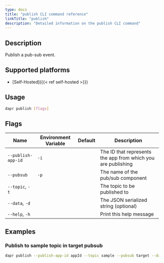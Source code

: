 ```yaml
---
type: docs
title: "publish CLI command reference"
linkTitle: "publish"
description: "Detailed information on the publish CLI command"
---
```


## Description

Publish a pub-sub event.

## Supported platforms

- [Self-Hosted]({{< ref self-hosted >}})

## Usage

```bash
dapr publish [flags]
```

## Flags

| Name | Environment Variable | Default | Description
| --- | --- | --- | --- |
| `--publish-app-id` | `-i`| | The ID that represents the app from which you are publishing
| `--pubsub` | `-p` | | The name of the pub/sub component
| `--topic`, `-t` | | | The topic to be published to |
| `--data`, `-d` | | | The JSON serialized string (optional) |
| `--help`, `-h` | | | Print this help message |


## Examples

### Publish to sample topic in target pubsub
```bash
dapr publish --publish-app-id appId --topic sample --pubsub target --data '{"key":"value"}'
```
